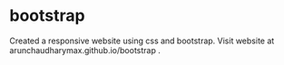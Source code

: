 # bootstrap
Created a responsive website using css and bootstrap.
Visit website at arunchaudharymax.github.io/bootstrap .
